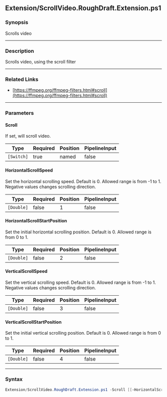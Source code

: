 Extension/ScrollVideo.RoughDraft.Extension.ps1
----------------------------------------------




### Synopsis
Scrolls video



---


### Description

Scrolls video, using the scroll filter



---


### Related Links
* [https://ffmpeg.org/ffmpeg-filters.html#scroll](https://ffmpeg.org/ffmpeg-filters.html#scroll)





---


### Parameters
#### **Scroll**

If set, will scroll video.






|Type      |Required|Position|PipelineInput|
|----------|--------|--------|-------------|
|`[Switch]`|true    |named   |false        |



#### **HorizontalScrollSpeed**

Set the horizontal scrolling speed. Default is 0. 
Allowed range is from -1 to 1. 
Negative values changes scrolling direction.






|Type      |Required|Position|PipelineInput|
|----------|--------|--------|-------------|
|`[Double]`|false   |1       |false        |



#### **HorizontalScrollStartPosition**

Set the initial horizontal scrolling position. 
Default is 0. 
Allowed range is from 0 to 1.






|Type      |Required|Position|PipelineInput|
|----------|--------|--------|-------------|
|`[Double]`|false   |2       |false        |



#### **VerticalScrollSpeed**

Set the vertical scrolling speed. Default is 0. 
Allowed range is from -1 to 1. 
Negative values changes scrolling direction.






|Type      |Required|Position|PipelineInput|
|----------|--------|--------|-------------|
|`[Double]`|false   |3       |false        |



#### **VerticalScrollStartPosition**

Set the initial vertical scrolling position. 
Default is 0. 
Allowed range is from 0 to 1.






|Type      |Required|Position|PipelineInput|
|----------|--------|--------|-------------|
|`[Double]`|false   |4       |false        |





---


### Syntax
```PowerShell
Extension/ScrollVideo.RoughDraft.Extension.ps1 -Scroll [[-HorizontalScrollSpeed] <Double>] [[-HorizontalScrollStartPosition] <Double>] [[-VerticalScrollSpeed] <Double>] [[-VerticalScrollStartPosition] <Double>] [<CommonParameters>]
```
